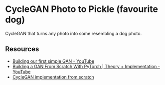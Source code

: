 # CycleGAN Photo to Pickle (favourite dog)

CycleGAN that turns any photo into some resembling a dog photo.

## Resources
- [Building our first simple GAN - YouTube](https://www.youtube.com/watch?v=OljTVUVzPpM)
- [Building a GAN From Scratch With PyTorch | Theory + Implementation - YouTube](https://www.youtube.com/watch?v=_pIMdDWK5sc)
- [CycleGAN implementation from scratch](https://www.youtube.com/watch?v=4LktBHGCNfw&t=679s)